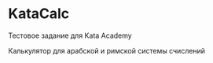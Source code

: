 # KataCalc

Тестовое задание для Kata Academy

Калькулятор для арабской и римской системы счислений

